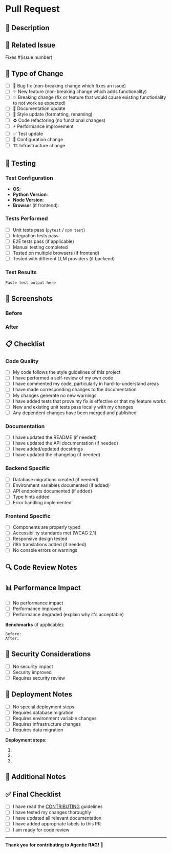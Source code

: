 # Pull Request

## 📝 Description

<!-- Provide a brief description of your changes -->

## 🔗 Related Issue

<!-- Link to the issue this PR addresses -->
Fixes #(issue number)

## 🎯 Type of Change

<!-- Mark the relevant option with an "x" -->

- [ ] 🐛 Bug fix (non-breaking change which fixes an issue)
- [ ] ✨ New feature (non-breaking change which adds functionality)
- [ ] 💥 Breaking change (fix or feature that would cause existing functionality to not work as expected)
- [ ] 📝 Documentation update
- [ ] 🎨 Style update (formatting, renaming)
- [ ] ♻️ Code refactoring (no functional changes)
- [ ] ⚡ Performance improvement
- [ ] ✅ Test update
- [ ] 🔧 Configuration change
- [ ] 🏗️ Infrastructure change

## 🧪 Testing

<!-- Describe the tests you ran and how to reproduce them -->

### Test Configuration

- **OS**: 
- **Python Version**: 
- **Node Version**: 
- **Browser** (if frontend): 

### Tests Performed

- [ ] Unit tests pass (`pytest` / `npm test`)
- [ ] Integration tests pass
- [ ] E2E tests pass (if applicable)
- [ ] Manual testing completed
- [ ] Tested on multiple browsers (if frontend)
- [ ] Tested with different LLM providers (if backend)

### Test Results

```
Paste test output here
```

## 📸 Screenshots

<!-- If applicable, add screenshots to demonstrate the changes -->

### Before

<!-- Screenshot or description of behavior before changes -->

### After

<!-- Screenshot or description of behavior after changes -->

## 📋 Checklist

<!-- Mark completed items with an "x" -->

### Code Quality

- [ ] My code follows the style guidelines of this project
- [ ] I have performed a self-review of my own code
- [ ] I have commented my code, particularly in hard-to-understand areas
- [ ] I have made corresponding changes to the documentation
- [ ] My changes generate no new warnings
- [ ] I have added tests that prove my fix is effective or that my feature works
- [ ] New and existing unit tests pass locally with my changes
- [ ] Any dependent changes have been merged and published

### Documentation

- [ ] I have updated the README (if needed)
- [ ] I have updated the API documentation (if needed)
- [ ] I have added/updated docstrings
- [ ] I have updated the changelog (if needed)

### Backend Specific

- [ ] Database migrations created (if needed)
- [ ] Environment variables documented (if added)
- [ ] API endpoints documented (if added)
- [ ] Type hints added
- [ ] Error handling implemented

### Frontend Specific

- [ ] Components are properly typed
- [ ] Accessibility standards met (WCAG 2.1)
- [ ] Responsive design tested
- [ ] i18n translations added (if needed)
- [ ] No console errors or warnings

## 🔍 Code Review Notes

<!-- Any specific areas you'd like reviewers to focus on? -->

## 📊 Performance Impact

<!-- Describe any performance implications -->

- [ ] No performance impact
- [ ] Performance improved
- [ ] Performance degraded (explain why it's acceptable)

**Benchmarks** (if applicable):

```
Before: 
After: 
```

## 🔐 Security Considerations

<!-- Any security implications of this change? -->

- [ ] No security impact
- [ ] Security improved
- [ ] Requires security review

## 🚀 Deployment Notes

<!-- Any special deployment considerations? -->

- [ ] No special deployment steps
- [ ] Requires database migration
- [ ] Requires environment variable changes
- [ ] Requires infrastructure changes
- [ ] Requires data migration

**Deployment steps:**

1. 
2. 
3. 

## 📝 Additional Notes

<!-- Any additional information that reviewers should know -->

## ✅ Final Checklist

- [ ] I have read the [CONTRIBUTING](../CONTRIBUTING.md) guidelines
- [ ] I have tested my changes thoroughly
- [ ] I have updated all relevant documentation
- [ ] I have added appropriate labels to this PR
- [ ] I am ready for code review

---

**Thank you for contributing to Agentic RAG! 🎉**
